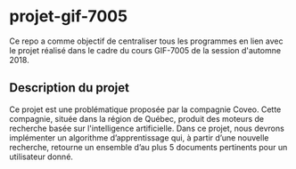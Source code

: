 # projet-gif-7005
Ce repo a comme objectif de centraliser tous les programmes en lien avec le projet réalisé dans le cadre du cours GIF-7005 de la session d'automne 2018.

## Description du projet
Ce projet est une problématique proposée par la compagnie Coveo. Cette compagnie, située dans la région de Québec, produit des moteurs de recherche basée sur l'intelligence artificielle. Dans ce projet, nous devrons implémenter un algorithme d’apprentissage qui, à partir d’une nouvelle recherche, retourne un ensemble d’au plus 5 documents pertinents pour un utilisateur donné.
